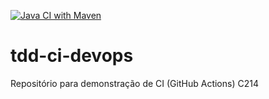 [![Java CI with Maven](https://github.com/chrislima-inatel/tdd-ci-devops/actions/workflows/maven.yml/badge.svg)](https://https://github.com/alinepmarcondes/tdd-ci-devops/blob/main/.github/workflows/maven.yml)

# tdd-ci-devops
Repositório para demonstração de CI (GitHub Actions)
C214
